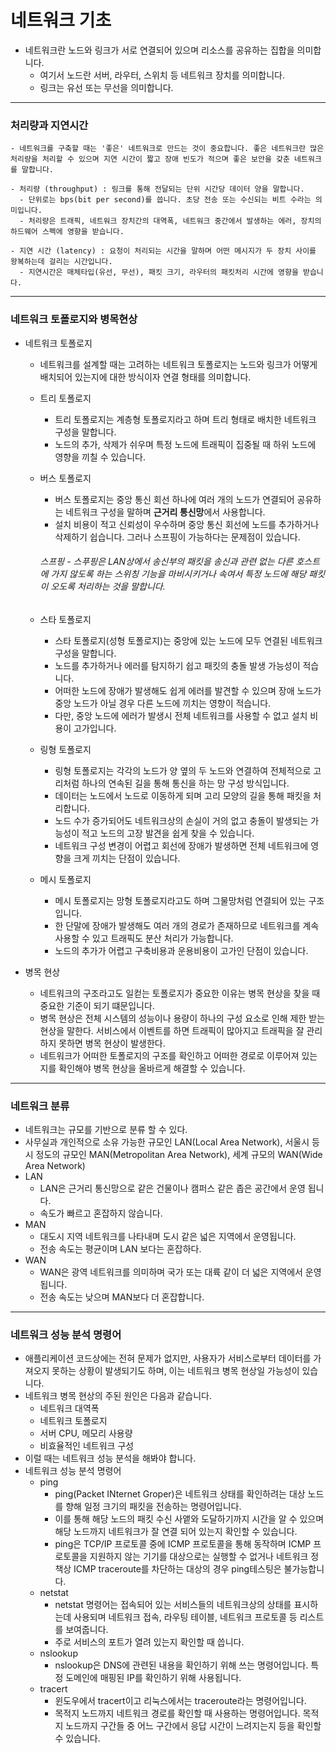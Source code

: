 네트워크 기초
=
- 네트워크란 노드와 링크가 서로 연결되어 있으며 리소스를 공유하는 집합을 의미합니다.
  - 여기서 노드란 서버, 라우터, 스위치 등 네트워크 장치를 의미합니다.
  - 링크는 유선 또는 무선을 의미합니다.
***
### 처리량과 지연시간
~~~
- 네트워크를 구축할 때는 '좋은' 네트워크로 만드는 것이 중요합니다. 좋은 네트워크란 많은 처리량을 처리할 수 있으며 지연 시간이 짧고 장애 빈도가 적으며 좋은 보안을 갖춘 네트워크를 말합니다. 
  
- 처리량 (throughput) : 링크를 통해 전달되는 단위 시간당 데이터 양을 말합니다.
  - 단위로는 bps(bit per second)를 씁니다. 초당 전송 또는 수신되는 비트 수라는 의미입니다.
  - 처리량은 트래픽, 네트워크 장치간의 대역폭, 네트워크 중간에서 발생하는 에러, 장치의 하드웨어 스펙에 영향을 받습니다.

- 지연 시간 (latency) : 요청이 처리되는 시간을 말하며 어떤 메시지가 두 장치 사이를 왕복하는데 걸리는 시간입니다.
  - 지연시간은 매체타입(유선, 무선), 패킷 크기, 라우터의 패킷처리 시간에 영향을 받습니다.
~~~
***
### 네트워크 토폴로지와 병목현상
- 네트워크 토폴로지
  - 네트워크를 설계할 때는 고려하는 네트워크 토폴로지는 노드와 링크가 어떻게 배치되어 있는지에 대한 방식이자 연결 형태를 의미합니다.

  - 트리 토폴로지
    - 트리 토폴로지는 계층형 토폴로지라고 하며 트리 형태로 배치한 네트워크 구성을 말합니다.
    - 노드의 추가, 삭제가 쉬우며 특정 노드에 트래픽이 집중될 때 하위 노드에 영향을 끼칠 수 있습니다.
  - 버스 토폴로지
    - 버스 토폴로지는 중앙 통신 회선 하나에 여러 개의 노드가 연결되어 공유하는 네트워크 구성을 말하며 <strong>근거리 통신망</strong>에서 사용합니다.
    - 설치 비용이 적고 신뢰성이 우수하며 중앙 통신 회선에 노드를 추가하거나 삭제하기 쉽습니다. 그러나 스프핑이 가능하다는 문제점이 있습니다.
    ###### 스프핑 - 스푸핑은 LAN상에서 송신부의 패킷을 송신과 관련 없는 다른 호스트에 가지 않도록 하는 스위칭 기능을 마비시키거나 속여서 특정 노드에 해당 패킷이 오도록 처리하는 것을 말합니다.
  - 스타 토폴로지
    - 스타 토폴로지(성형 토폴로지)는 중앙에 있는 노드에 모두 연결된 네트워크 구성을 말합니다.
    - 노드를 추가하거나 에러를 탐지하기 쉽고 패킷의 충돌 발생 가능성이 적습니다.
    - 어떠한 노드에 장애가 발생해도 쉽게 에러를 발견할 수 있으며 장애 노드가 중앙 노드가 아닐 경우 다른 노드에 끼치는 영향이 적습니다.
    - 다만, 중앙 노드에 에러가 발생시 전체 네트워크를 사용할 수 없고 설치 비용이 고가입니다.
  - 링형 토폴로지
    - 링형 토폴로지는 각각의 노드가 양 옆의 두 노드와 연결하여 전체적으로 고리처럼 하나의 연속된 길을 통해 통신을 하는 망 구성 방식입니다.
    - 데이터는 노드에서 노드로 이동하게 되며 고리 모양의 길을 통해 패킷을 처리합니다.
    - 노드 수가 증가되어도 네트워크상의 손실이 거의 없고 충돌이 발생되는 가능성이 적고 노드의 고장 발견을 쉽게 찾을 수 있습니다.
    - 네트워크 구성 변경이 어렵고 회선에 장애가 발생하면 전체 네트워크에 영향을 크게 끼치는 단점이 있습니다.
  - 메시 토폴로지
    - 메시 토폴로지는 망형 토폴로지라고도 하며 그물망처럼 연결되어 있는 구조입니다.
    - 한 단말에 장애가 발생해도 여러 개의 경로가 존재하므로 네트워크를 계속 사용할 수 있고 트래픽도 분산 처리가 가능합니다.
    - 노드의 추가가 어렵고 구축비용과 운용비용이 고가인 단점이 있습니다.

- 병목 현상
  - 네트워크의 구조라고도 일컫는 토폴로지가 중요한 이유는 병목 현상을 찾을 때 중요한 기준이 되기 떄문입니다.
  - 병목 현상은 전체 시스템의 성능이나 용량이 하나의 구성 요소로 인해 제한 받는 현상을 말한다. 서비스에서 이벤트를 하면 트래픽이 많아지고 트래픽을 잘 관리 하지 못하면 병목 현상이 발생한다.
  - 네트워크가 어떠한 토폴로지의 구조를 확인하고 어떠한 경로로 이루어져 있는지를 확인해야 병목 현상을 올바르게 해결할 수 있습니다.
***
### 네트워크 분류
  - 네트워크는 규모를 기반으로 분류 할 수 있다.
  - 사무실과 개인적으로 소유 가능한 규모인 LAN(Local Area Network), 서울시 등 시 정도의 규모인 MAN(Metropolitan Area Network), 세계 규모의 WAN(Wide Area Network)
  - LAN
    - LAN은 근거리 통신망으로 같은 건물이나 캠퍼스 같은 좁은 공간에서 운영 됩니다.
    - 속도가 빠르고 혼잡하지 않습니다.
  - MAN
    - 대도시 지역 네트워크를 나타내며 도시 같은 넓은 지역에서 운영됩니다.
    - 전송 속도는 평균이며 LAN 보다는 혼잡하다.
  - WAN
    - WAN은 광역 네트워크를 의미하며 국가 또는 대륙 같이 더 넓은 지역에서 운영됩니다.
    - 전송 속도는 낮으며 MAN보다 더 혼잡합니다.
***
### 네트워크 성능 분석 명령어
  - 애플리케이션 코드상에는 전혀 문제가 없지만, 사용자가 서비스로부터 데이터를 가져오지 못하는 상황이 발생되기도 하며, 이는 네트워크 병목 현상일 가능성이 있습니다.
  - 네트워크 병목 현상의 주된 원인은 다음과 같습니다.
    - 네트워크 대역폭
    - 네트워크 토폴로지
    - 서버 CPU, 메모리 사용량
    - 비효율적인 네트워크 구성
  - 이럴 때는 네트워크 성능 분석을 해봐야 합니다.
  - 네트워크 성능 분석 명령어
    - ping
      - ping(Packet INternet Groper)은 네트워크 상태를 확인하려는 대상 노드를 향해 일정 크기의 패킷을 전송하는 명령어입니다.
      - 이를 통해 해당 노드의 패킷 수신 사앹와 도달하기까지 시간을 알 수 있으며 해당 노드까지 네트워크가 잘 연결 되어 있는지 확인할 수 있습니다.
      - ping은 TCP/IP 프로토콜 중에 ICMP 프로토콜을 통해 동작하며 ICMP 프로토콜을 지원하지 않는 기기를 대상으로는 실행할 수 없거나 네트워크 정책상 ICMP traceroute를 차단하는 대상의 경우 ping테스팅은 불가능합니다.
    - netstat
      - netstat 명령어는 접속되어 있는 서비스들의 네트워크상의 상태를 표시하는데 사용되며 네트워크 접속, 라우팅 테이블, 네트워크 프로토콜 등 리스트를 보여줍니다.
      - 주로 서비스의 포트가 열려 있는지 확인할 때 씁니다.
    - nslookup
      - nslookup은 DNS에 관련된 내용을 확인하기 위해 쓰는 명령어입니다. 특정 도메인에 매핑된 IP를 확인하기 위해 사용됩니다.
    - tracert
      - 윈도우에서 tracert이고 리눅스에서는 traceroute라는 명령어입니다.
      - 목적지 노드까지 네트워크 경로를 확인할 때 사용하는 명령어입니다. 목적지 노드까지 구간들 중 어느 구간에서 응답 시간이 느려지는지 등을 확인할 수 있습니다.
